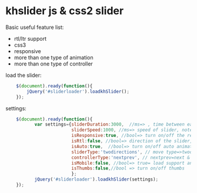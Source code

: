 # khslider js & css2 slider 

Basic useful feature list:

 * rtl/ltr support
 * css3
 * responsive
 * more than one type of animation 
 * more than one type of controller 
 
 
 

load the slider:
```javascript
	$(document).ready(function(){
		jQuery('#sliderloader').loadkhSlider();
	});
```

 
 
 settings:
 ```javascript
	 $(document).ready(function(){
	 		var settings={sliderDuration:3000,  //ms=> , time between each animate
						  sliderSpeed:1000, //ms=> speed of slider, note:this option is active on mobile mode
						  isResponsive:true, //bool=> turn on/off the responsive
						  isRtl:false, //bool=> direction of the slider, true=> rtl, false=>ltr
						  isAuto:true,  //bool=> turn on/off auto animation
						  sliderType:'twodirections', // move type=>twodirections=012321023, skiptofirst=012301230123
						  controllerType:'nextprev', // nextprev=next & prev ,false= without any controller, points=points contrller
						  isMobile:false, //bool=> true= load support animated for mobile
						  isThumbs:false,//bool => turn on/off thumbs
						  };
			jQuery('#sliderloader').loadkhSlider(settings);
	 });
 
 ```




 



